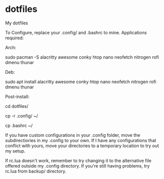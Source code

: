 # dotfiles
My dotfiles

To Configure, replace your .config/ and .bashrc to mine. Applications required: 

Arch:

sudo pacman -S alacritty awesome conky htop nano neofetch nitrogen rofi dmenu thunar


Deb:

sudo apt install alacritty awesome conky htop nano neofetch nitrogen rofi dmenu thunar


Post-install:

cd dotfiles/

cp -r .config/ ~/

cp .bashrc ~/


If you have custom configurations in your .config folder, move the subdirectiories in my .config to your own. If I have any configurations that conflict with yours, move your directories to a temporary location to try out my setup. 

If rc.lua doesn't work, remember to try changing it to the alternative file offered outside my .config directory. If you're still having problems, try rc.lua from backup/ directory.
